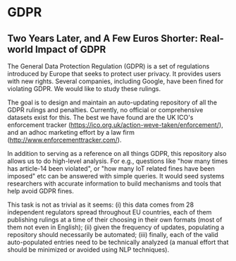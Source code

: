 # GDPR

Two Years Later, and A Few Euros Shorter: Real-world Impact of GDPR
------------------------------------------------------------
The General Data Protection Regulation (GDPR) is a set of regulations
introduced by Europe that seeks to protect user privacy. It provides
users with new rights.  Several companies, including Google, have been
fined for violating GDPR. We would like to study these rulings.

The goal is to design and maintain an auto-updating repository of all
the GDPR rulings and penalties. Currently, no official or
comprehensive datasets exist for this. The best we have found are the
UK ICO's enforcement tracker
(https://ico.org.uk/action-weve-taken/enforcement/), and an adhoc
marketing effort by a law firm (http://www.enforcementtracker.com/).

In addition to serving as a reference on all things GDPR, this
repository also allows us to do high-level analysis. For e.g.,
questions like "how many times has article-14 been violated", or "how
many IoT related fines have been imposed" etc can be answered with
simple queries. It would seed systems researchers with accurate
information to build mechanisms and tools that help avoid GDPR fines.

This task is not as trivial as it seems: (i) this data comes from 28
independent regulators spread throughout EU countries, each of them
publishing rulings at a time of their choosing in their own formats
(most of them not even in English); (ii) given the frequency of
updates, populating a repository should necessarily be automated;
(iii) finally, each of the valid auto-populated entries need to be
technically analyzed (a manual effort that should be minimized or
avoided using NLP techniques).
